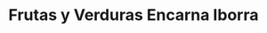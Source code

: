 ---
title: "Frutas y Verduras Encarna Iborra"
url: /torrent/frutas-y-verduras-encarna-iborra/
shop: frutería
---